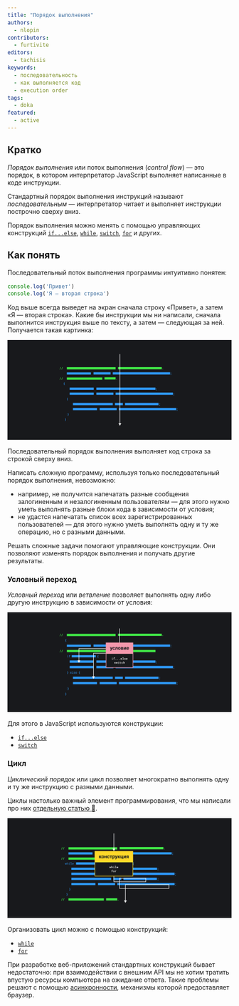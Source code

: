 ```yaml
---
title: "Порядок выполнения"
authors:
  - nlopin
contributors:
  - furtivite
editors:
  - tachisis
keywords:
  - последовательность
  - как выполняется код
  - execution order
tags:
  - doka
featured:
  - active
---
```


## Кратко

_Порядок выполнения_ или поток выполнения (_control flow_) — это порядок, в котором интерпретатор JavaScript выполняет написанные в коде инструкции.

Стандартный порядок выполнения инструкций называют _последовательным_ — интерпретатор читает и выполняет инструкции построчно сверху вниз.

Порядок выполнения можно менять с помощью управляющих конструкций [`if...else`](/js/if-else), [`while`](/js/while), [`switch`](/js/switch), [`for`](/js/for) и других.

## Как понять

Последовательный поток выполнения программы интуитивно понятен:

```js
console.log('Привет')
console.log('Я — вторая строка')
```

Код выше всегда выведет на экран сначала строку «Привет», а затем «Я — вторая строка». Какие бы инструкции мы ни написали, сначала выполнится инструкция выше по тексту, а затем — следующая за ней. Получается такая картинка:

![Схема последовательного выполнения кода.](images/sequential.png)

Последовательный порядок выполнения выполняет код строка за строкой сверху вниз.

Написать сложную программу, используя только последовательный порядок выполнения, невозможно:

- например, не получится напечатать разные сообщения залогиненным и незалогиненным пользователям — для этого нужно уметь выполнять разные блоки кода в зависимости от условия;
- не удастся напечатать список всех зарегистрированных пользователей — для этого нужно уметь выполнять одну и ту же операцию, но с разными данными.

Решать сложные задачи помогают управляющие конструкции. Они позволяют изменять порядок выполнения и получать другие результаты.

### Условный переход

_Условный переход_ или _ветвление_ позволяет выполнять одну либо другую инструкцию в зависимости от условия:

![Схема условного перехода.](images/conditional.png)

Для этого в JavaScript используются конструкции:

- [`if...else`](/js/if-else)
- [`switch`](/js/switch)

### Цикл

_Циклический порядок_ или цикл позволяет многократно выполнять одну и ту же инструкцию с разными данными.

Циклы настолько важный элемент программирования, что мы написали про них [отдельную статью 🔄](/js/loop).

![Схема цикла.](images/loop.png)

Организовать цикл можно с помощью конструкций:

- [`while`](/js/while)
- [`for`](/js/for)

При разработке веб-приложений стандартных конструкций бывает недостаточно: при взаимодействии с внешним API мы не хотим тратить впустую ресурсы компьютера на ожидание ответа. Такие проблемы решают с помощью [асинхронности](/js/async-in-js), механизмы которой предоставляет браузер.
